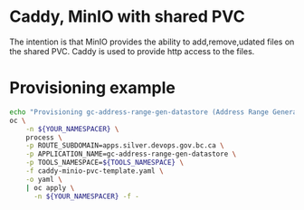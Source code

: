 # Caddy, MinIO with shared PVC

The intention is that MinIO provides the ability to add,remove,udated files on the shared PVC.
Caddy is used to provide http access to the files.


# Provisioning example

```bash
echo "Provisioning gc-address-range-gen-datastore (Address Range Generator)"
oc \
    -n ${YOUR_NAMESPACER} \
    process \
    -p ROUTE_SUBDOMAIN=apps.silver.devops.gov.bc.ca \
    -p APPLICATION_NAME=gc-address-range-gen-datastore \
    -p TOOLS_NAMESPACE=${TOOLS_NAMESPACE} \
    -f caddy-minio-pvc-template.yaml \
    -o yaml \
    | oc apply \
      -n ${YOUR_NAMESPACER} -f -
```
